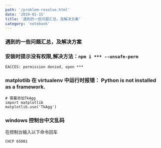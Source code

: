 ```yaml
---
path: '/problem-resolve.html'
date: '2019-01-15'
title: '遇到的一些问题汇总，及解决方案'
category: 'notebook'
---
```


### 遇到的一些问题汇总，及解决方案

### 安装时提示没有权限,解决方法：`npm i *** --unsafe-perm`

```
EACCES: permission denied, open ***
```

### matplotlib 在 virtualenv 中运行时报错： Python is not installed as a framework.

```
# 需要添加TkAgg
import matplotlib
matplotlib.use('TkAgg')
```

### windows 控制台中文乱码

在控制台输入以下命令回车

```
CHCP 65001
```

